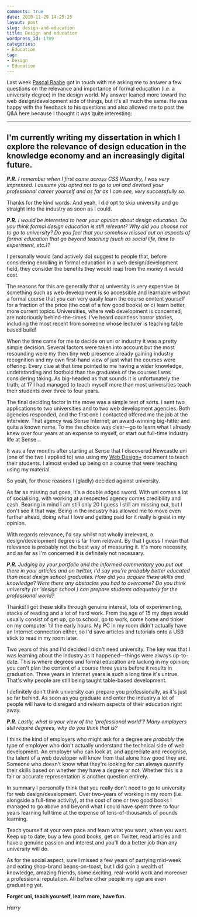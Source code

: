 ```yaml
---
comments: true
date: 2010-11-29 14:25:25
layout: post
slug: design-and-education
title: Design and education
wordpress_id: 1789
categories:
- Education
tag:
- Design
- Education
---
```


Last week [Pascal Raabe](http://twitter.com/jazzpazz) got in touch with me asking me to answer a few questions on the relevance and importance of formal education (i.e. a university degree) in the design world. My answer leaned more toward the web design/development side of things, but it's all much the same. He was happy with the feedback to his questions and also allowed me to post the Q&A here because I thought it was quite interesting:



* * *





## I'm currently writing my dissertation in which I explore the relevance of design education in the knowledge economy and an increasingly digital future.





_**P.R.** I remember when I first came across CSS Wizardry, I was very impressed. I assume you opted not to go to uni and devised your professional career yourself and as far as I can see, very successfully so._



Thanks for the kind words. And yeah, I did opt to skip university and go straight into the industry as soon as I could.



_**P.R.** I would be interested to hear your opinion about design education. Do you think formal design education is still relevant? Why did you choose not to go to university? Do you feel that you somehow missed out on aspects of formal education that go beyond teaching (such as social life, time to experiment, etc.)?_



I personally would (and actively do) suggest to people that, before considering enrolling in formal education in a web design/development field, they consider the benefits they would reap from the money it would cost.

The reasons for this are generally that a) university is very expensive b) something such as web development is so accessible and learnable without a formal course that you can very easily learn the course content yourself for a fraction of the price (the cost of a few good books) or c) learn better, more current topics. Universities, where web development is concerned, are notoriously behind-the-times. I've heard countless horror stories, including the most recent from someone whose lecturer is teaching table based build!

When the time came for me to decide on uni or industry it was a pretty simple decision. Several factors were taken into account but the most resounding were my then tiny web presence already gaining industry recognition and my own first-hand view of just what the courses were offering. Every clue at that time pointed to me having a wider knowledge, understanding and foothold than the graduates of the courses I was considering taking. As big-headed as that sounds it is unfortunately the truth; at 17 I had managed to teach myself more than most universities teach their students over three to four years.

The final deciding factor in the move was a simple test of sorts. I sent two applications to two universities and to two web development agencies. Both agencies responded, and the first one I contacted offered me the job at the interview. That agency was Sense Internet; an award-winning big-hitter and quite a known name. To me the choice was clear—go to learn what I already knew over four years at an expense to myself, or start out full-time industry life at Sense…

It was a few months after starting at Sense that I discovered Newcastle uni (one of the two I applied to) was using my [Web Design+](/web-design+/) document to teach their students. I almost ended up being on a course that were teaching using my material.

So yeah, for those reasons I (gladly) decided against university.

As far as missing out goes, it's a double edged sword. With uni comes a lot of socialising, with working at a respected agency comes credibility and cash. Bearing in mind I am still only 20 I guess I still am missing out, but I don't see it that way. Being in the industry has allowed me to move even further ahead, doing what I love and getting paid for it really is great in my opinion.

With regards relevance, I'd say whilst not wholly irrelevant, a design/development degree is far from relevant. By that I guess I mean that relevance is probably not the best way of measuring it. It's more necessity, and as far as I'm concerned it is definitely not necessary.



_**P.R.** Judging by your portfolio and the informed commentary you put out there in your articles and on twitter, I'd say you're probably better educated than most design school graduates. How did you acquire these skills and knowledge? Were there any obstacles you had to overcome? Do you think university (or 'design school ) can prepare students adequately for the professional world?_



Thanks! I got these skills through genuine interest, lots of experimenting, stacks of reading and a lot of hard work. From the age of 15 my days would usually consist of get up, go to school, go to work, come home and tinker on my computer 'til the early hours. My PC in my room didn't actually have an Internet connection either, so I'd save articles and tutorials onto a USB stick to read in my room later.

Two years of this and I'd decided I didn't need university. The key was that I was learning about the industry as it happened—things were always up-to-date. This is where degrees and formal education are lacking in my opinion; you can't plan the content of a course three years before it results in graduation. Three years in Internet years is such a long time it's untrue. That's why people are still being taught table-based development.

I definitely don't think university can prepare you professionally, as it's just so far behind. As soon as you graduate and enter the industry a lot of people will have to disregard and relearn aspects of their education right away.



_**P.R.** Lastly, what is your view of the 'professional world'? Many employers still require degrees, why do you think that is?_



I think the kind of employers who might ask for a degree are _probably_ the type of employer who don't actually understand the technical side of web development. An employer who can look at, and appreciate and recognise, the talent of a web developer will know from that alone how good they are. Someone who doesn't know what they're looking for can always quantify their skills based on whether they have a degree or not. Whether this is a fair or accurate representation is another question entirely.

In summary I personally think that you really don't need to go to university for web design/development. Over two-years of working in my room (i.e. alongside a full-time activity), at the cost of one or two good books I managed to go above and beyond what I could have spent three to four years learning full time at the expense of tens-of-thousands of pounds learning.

Teach yourself at your own pace and learn what you want, when you want. Keep up to date, buy a few good books, get on Twitter, read articles and have a genuine passion and interest and you'll do a better job than any university will do.

As for the social aspect, sure I missed a few years of partying mid-week and eating shop-brand beans-on-toast, but I did gain a wealth of knowledge, amazing friends, some exciting, real-world work and moreover a professional reputation. All before other people my age are even graduating yet.

**Forget uni, teach yourself, learn more, have fun.**

_Harry_
